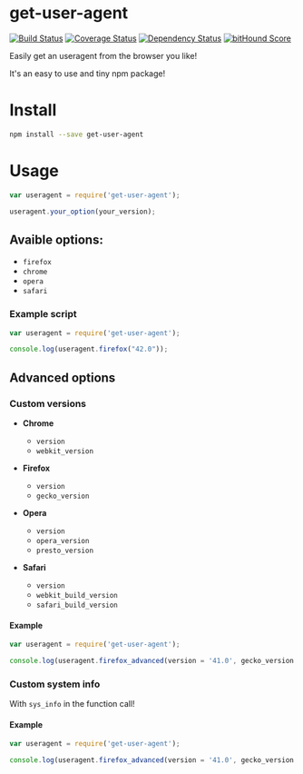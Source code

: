 # get-user-agent
[![Build Status](https://travis-ci.org/fscherwi/get-user-agent.svg?branch=master)](https://travis-ci.org/fscherwi/get-user-agent) [![Coverage Status](https://coveralls.io/repos/fscherwi/get-user-agent/badge.svg?branch=master&service=github)](https://coveralls.io/github/fscherwi/get-user-agent?branch=master) [![Dependency Status](https://david-dm.org/fscherwi/get-user-agent.svg)](https://david-dm.org/fscherwi/get-user-agent) [![bitHound Score](https://www.bithound.io/github/fscherwi/get-user-agent/badges/score.svg)](https://www.bithound.io/github/fscherwi/get-user-agent)

Easily get an useragent from the browser you like!

It's an easy to use and tiny npm package!

# Install

```sh
npm install --save get-user-agent
```

# Usage

```js
var useragent = require('get-user-agent');

useragent.your_option(your_version);
```

## Avaible options:
- `firefox`
- `chrome`
- `opera`
- `safari`

### Example script

```js
var useragent = require('get-user-agent');

console.log(useragent.firefox("42.0"));
```

## Advanced options
### Custom versions
- **Chrome**
  - `version`
  - `webkit_version`

- **Firefox**
  - `version`
  - `gecko_version`

- **Opera**
  - `version`
  - `opera_version`
  - `presto_version`

- **Safari**
  - `version`
  - `webkit_build_version`
  - `safari_build_version`

#### Example

```js
var useragent = require('get-user-agent');

console.log(useragent.firefox_advanced(version = '41.0', gecko_version = '20100101'));
```

### Custom system info
With `sys_info` in the function call!

#### Example

```js
var useragent = require('get-user-agent');

console.log(useragent.firefox_advanced(version = '41.0', gecko_version = '20100101', sys_info='Macintosh; Intel Mac OS X 10.11'));
```
